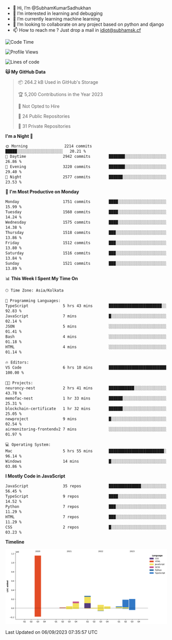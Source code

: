 - 👋 Hi, I’m @SubhamKumarSadhukhan
- 👀 I’m interested in learning and debugging
- 🌱 I’m currently learning machine learning
- 💞️ I’m looking to collaborate on any project based on python and django
- 📫 How to reach me ?
      Just drop a mail in idiot@subhamsk.cf

<!---
SubhamKumarSadhukhan/SubhamKumarSadhukhan is a ✨ special ✨ repository because its `README.md` (this file) appears on your GitHub profile.
You can click the Preview link to take a look at your changes.
--->


<!--START_SECTION:waka-->
![Code Time](http://img.shields.io/badge/Code%20Time-1%2C544%20hrs%2034%20mins-blue)

![Profile Views](http://img.shields.io/badge/Profile%20Views-14-blue)

![Lines of code](https://img.shields.io/badge/From%20Hello%20World%20I%27ve%20Written-2.2%20million%20lines%20of%20code-blue)

**🐱 My GitHub Data** 

> 📦 264.2 kB Used in GitHub's Storage 
 > 
> 🏆 5,200 Contributions in the Year 2023
 > 
> 🚫 Not Opted to Hire
 > 
> 📜 24 Public Repositories 
 > 
> 🔑 31 Private Repositories 
 > 
**I'm a Night 🦉** 

```text
🌞 Morning                2214 commits        █████░░░░░░░░░░░░░░░░░░░░   20.21 % 
🌆 Daytime                2942 commits        ███████░░░░░░░░░░░░░░░░░░   26.86 % 
🌃 Evening                3220 commits        ███████░░░░░░░░░░░░░░░░░░   29.40 % 
🌙 Night                  2577 commits        ██████░░░░░░░░░░░░░░░░░░░   23.53 % 
```
📅 **I'm Most Productive on Monday** 

```text
Monday                   1751 commits        ████░░░░░░░░░░░░░░░░░░░░░   15.99 % 
Tuesday                  1560 commits        ████░░░░░░░░░░░░░░░░░░░░░   14.24 % 
Wednesday                1575 commits        ████░░░░░░░░░░░░░░░░░░░░░   14.38 % 
Thursday                 1518 commits        ███░░░░░░░░░░░░░░░░░░░░░░   13.86 % 
Friday                   1512 commits        ███░░░░░░░░░░░░░░░░░░░░░░   13.80 % 
Saturday                 1516 commits        ███░░░░░░░░░░░░░░░░░░░░░░   13.84 % 
Sunday                   1521 commits        ███░░░░░░░░░░░░░░░░░░░░░░   13.89 % 
```


📊 **This Week I Spent My Time On** 

```text
🕑︎ Time Zone: Asia/Kolkata

💬 Programming Languages: 
TypeScript               5 hrs 43 mins       ███████████████████████░░   92.83 % 
JavaScript               7 mins              █░░░░░░░░░░░░░░░░░░░░░░░░   02.14 % 
JSON                     5 mins              ░░░░░░░░░░░░░░░░░░░░░░░░░   01.41 % 
Bash                     4 mins              ░░░░░░░░░░░░░░░░░░░░░░░░░   01.18 % 
HTML                     4 mins              ░░░░░░░░░░░░░░░░░░░░░░░░░   01.14 % 

🔥 Editors: 
VS Code                  6 hrs 10 mins       █████████████████████████   100.00 % 

🐱‍💻 Projects: 
neuroncy-nest            2 hrs 41 mins       ███████████░░░░░░░░░░░░░░   43.78 % 
memofac-nest             1 hr 33 mins        ██████░░░░░░░░░░░░░░░░░░░   25.31 % 
blockchain-certificate   1 hr 32 mins        ██████░░░░░░░░░░░░░░░░░░░   25.05 % 
newproject               9 mins              █░░░░░░░░░░░░░░░░░░░░░░░░   02.54 % 
airmonitoring-frontendv2 7 mins              ░░░░░░░░░░░░░░░░░░░░░░░░░   01.97 % 

💻 Operating System: 
Mac                      5 hrs 55 mins       ████████████████████████░   96.14 % 
Windows                  14 mins             █░░░░░░░░░░░░░░░░░░░░░░░░   03.86 % 
```

**I Mostly Code in JavaScript** 

```text
JavaScript               35 repos            ██████████████░░░░░░░░░░░   56.45 % 
TypeScript               9 repos             ████░░░░░░░░░░░░░░░░░░░░░   14.52 % 
Python                   7 repos             ███░░░░░░░░░░░░░░░░░░░░░░   11.29 % 
HTML                     7 repos             ███░░░░░░░░░░░░░░░░░░░░░░   11.29 % 
CSS                      2 repos             █░░░░░░░░░░░░░░░░░░░░░░░░   03.23 % 
```



**Timeline**

![Lines of Code chart](https://raw.githubusercontent.com/SubhamKumarSadhukhan/SubhamKumarSadhukhan/main/assets/bar_graph.png)


 Last Updated on 06/09/2023 07:35:57 UTC
<!--END_SECTION:waka-->
